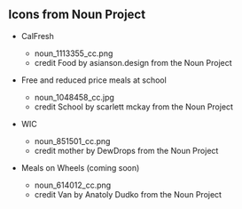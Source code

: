 ## Icons from Noun Project

- CalFresh
	- noun_1113355_cc.png
	- credit Food by asianson.design from the Noun Project
	
- Free and reduced price meals at school
	- noun_1048458_cc.jpg
	- credit School by scarlett mckay from the Noun Project
	
- WIC
	- noun_851501_cc.png
 	- credit mother by DewDrops from the Noun Project
 
- Meals on Wheels (coming soon)
	- noun_614012_cc.png
	- credit Van by Anatoly Dudko from the Noun Project
